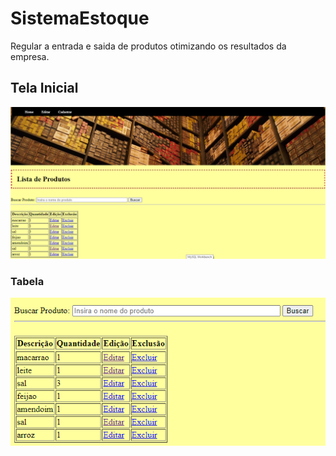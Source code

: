 # SistemaEstoque

Regular a entrada e saida de produtos otimizando os resultados da empresa.

## Tela Inicial
![](https://github.com/TaiOli/SistemaEstoque/blob/master/Home.png)

### Tabela
![](https://github.com/TaiOli/SistemaEstoque/blob/master/tabela.png)
